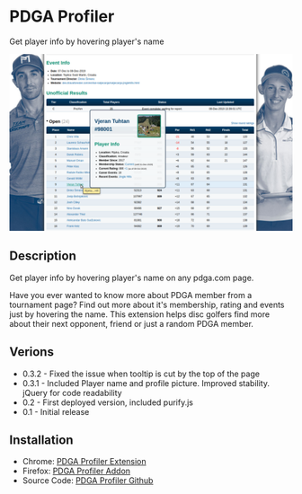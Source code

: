 # PDGA Profiler
Get player info by hovering player's name

![PDGA Profiler on tournament page](screenshots/PDGAprofiler_tournament.png?raw=true "PDGA Profiler - Tournament Page")

## Description
Get player info by hovering player's name on any pdga.com page.

Have you ever wanted to know more about PDGA member from a tournament page? Find out more about it's membership, rating and events just by hovering the name.
This extension helps disc golfers find more about their next opponent, friend or just a random PDGA member.

## Verions
* 0.3.2 - Fixed the issue when tooltip is cut by the top of the page
* 0.3.1 - Included Player name and profile picture. Improved stability. jQuery for code readability
* 0.2 - First deployed version, included purify.js
* 0.1 - Initial release

## Installation
* Chrome: [PDGA Profiler Extension](https://chrome.google.com/webstore/detail/pdga-profiler/icgfcpkalamdllnmkjlhockaanelkkck) 
* Firefox: [PDGA Profiler Addon](https://addons.mozilla.org/en-US/firefox/addon/pdga-profiler/)
* Source Code: [PDGA Profiler Github](https://github.com/vtuhtan/PDGAprofiler)

